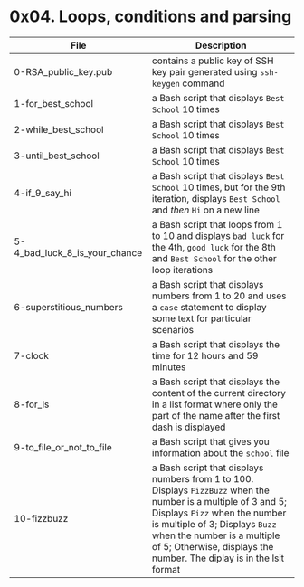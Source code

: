 # 0x04. Loops, conditions and parsing
|File					|Description						|
|-----------------------------|-----------------------------------------------|
|0-RSA_public_key.pub		|contains a public key of SSH key pair generated using `ssh-keygen` command |
|1-for_best_school		|a Bash script that displays `Best School` 10 times	|
|2-while_best_school		|a Bash script that displays `Best School` 10 times	|
|3-until_best_school		|a Bash script that displays `Best School` 10 times	|
|4-if_9_say_hi			|a Bash script that displays `Best School` 10 times, but for the 9th iteration, displays `Best School` and _then_ `Hi` on a new line|
|5-4_bad_luck_8_is_your_chance|a Bash script that loops from 1 to 10 and displays `bad luck` for the 4th, `good luck` for the 8th and `Best School` for the other loop iterations |
|6-superstitious_numbers	|a Bash script that displays numbers from 1 to 20 and uses a `case` statement to display some text for particular scenarios |
|7-clock				|a Bash script that displays the time for 12 hours and 59 minutes		|
|8-for_ls				|a Bash script that displays the content of the current directory in a list format where only the part of the name after the first dash is displayed |
|9-to_file_or_not_to_file	|a Bash script that gives you information about the `school` file	|
|10-fizzbuzz			|a Bash script that displays numbers from 1 to 100. Displays `FizzBuzz` when the number is a multiple of 3 and 5; Displays `Fizz` when the number is multiple of 3; Displays `Buzz` when the number is a multiple of 5; Otherwise, displays the number. The diplay is in the lsit format	|

